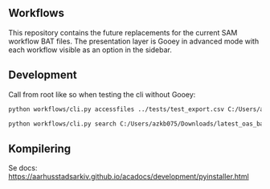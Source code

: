## Workflows
This repository contains the future replacements for the current SAM workflow BAT files. The presentation layer is Gooey in advanced mode with each workflow visible as an option in the sidebar.


## Development
Call from root like so when testing the cli without Gooey:
```bash
python workflows/cli.py accessfiles ../tests/test_export.csv C:/Users/azkb075/Downloads/test_result.csv --overwrite --local --dryrun --plain --ignore-gooey
```

```bash
python workflows/cli.py search C:/Users/azkb075/Downloads/latest_oas_backup.csv C:/Users/azkb075/Downloads/idlist.csv --storage-id 91+00966-1 --ignore-gooey
```

## Kompilering
Se docs: https://aarhusstadsarkiv.github.io/acadocs/development/pyinstaller.html

